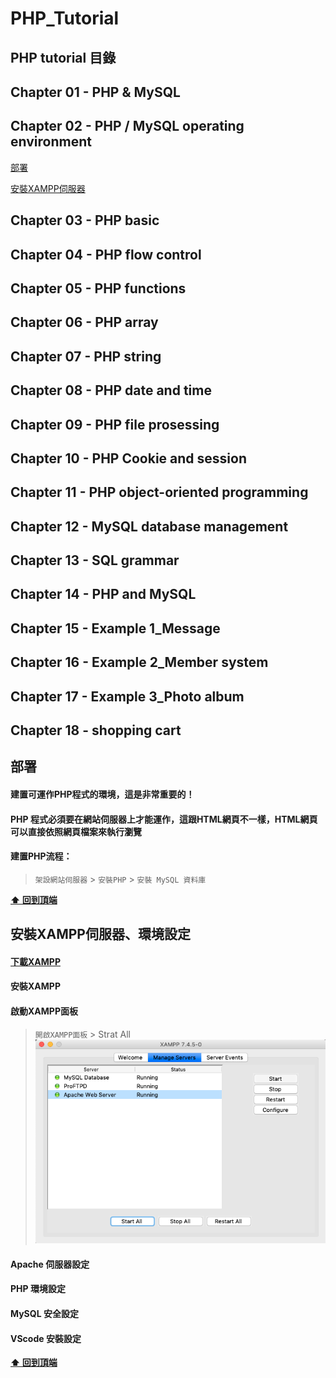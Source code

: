 # PHP_Tutorial

<a name="table-of-contents"></a>

## PHP tutorial 目錄 


## Chapter 01 - PHP & MySQL

## Chapter 02 - PHP / MySQL operating environment
[部署](#deploy)

[安裝XAMPP伺服器](#install_XAMPP)

## Chapter 03 - PHP basic

## Chapter 04 - PHP flow control

## Chapter 05 - PHP functions

## Chapter 06 - PHP array

## Chapter 07 - PHP string

## Chapter 08 - PHP date and time

## Chapter 09 - PHP file prosessing

## Chapter 10 - PHP Cookie and session

## Chapter 11 - PHP object-oriented programming

## Chapter 12 - MySQL database management

## Chapter 13 - SQL grammar

## Chapter 14 - PHP and MySQL

## Chapter 15 - Example 1_Message

## Chapter 16 - Example 2_Member system

## Chapter 17 - Example 3_Photo album

## Chapter 18 - shopping cart



<a name="deploy"></a>

## 部署

#### 建置可運作PHP程式的環境，這是非常重要的！

#### PHP 程式必須要在網站伺服器上才能運作，這跟HTML網頁不一樣，HTML網頁可以直接依照網頁檔案來執行瀏覽

#### 建置PHP流程：
> `架設網站伺服器` >  `安裝PHP` > `安裝 MySQL 資料庫`

**[⬆  回到頂端](#table-of-contents)**



<a name="install_XAMPP"></a>

## 安裝XAMPP伺服器、環境設定

#### [下載XAMPP](https://www.apachefriends.org/zh_tw/download.html)

#### 安裝XAMPP

#### 啟動XAMPP面板
> `開啟XAMPP面板` > Strat All
![XAMPP面板](https://github.com/mjjoe1017/PHP_Tutorial/blob/master/images/XAMPP_Control_Panel.png)

#### Apache 伺服器設定
#### PHP 環境設定
#### MySQL 安全設定
#### VScode 安裝設定
**[⬆  回到頂端](#table-of-contents)**
